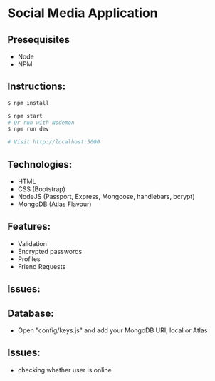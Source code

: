 # Social Media Application

## Presequisites
- Node
- NPM

## Instructions:
```sh
$ npm install
```

```sh
$ npm start
# Or run with Nodemon
$ npm run dev

# Visit http://localhost:5000
```

## Technologies:
- HTML
- CSS (Bootstrap)
- NodeJS (Passport, Express, Mongoose, handlebars, bcrypt)
- MongoDB (Atlas Flavour)


## Features:
- Validation
- Encrypted passwords
- Profiles
- Friend Requests

## Issues:

## Database:
- Open "config/keys.js" and add your MongoDB URI, local or Atlas

## Issues:
- checking whether user is online
